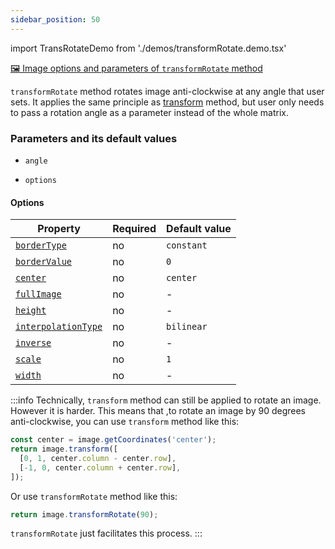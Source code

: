 ```yaml
---
sidebar_position: 50
---
```


import TransRotateDemo from './demos/transformRotate.demo.tsx'

[🖼️ Image options and parameters of `transformRotate` method](https://image-js.github.io/image-js-typescript/classes/Image.html#transformRotate 'github.io link')

`transformRotate` method rotates image anti-clockwise at any angle that user sets. It applies the same principle as [transform](./Transform.md 'internal link on transform demo') method, but user only needs to pass a rotation angle as a parameter instead of the whole matrix.

<TransRotateDemo />

### Parameters and its default values

- `angle`

- `options`

#### Options

| Property                                                                                                                       | Required | Default value |
| ------------------------------------------------------------------------------------------------------------------------------ | -------- | ------------- |
| [`borderType`](https://image-js.github.io/image-js-typescript/interfaces/TransformRotateOptions.html#borderType)               | no       | `constant`    |
| [`borderValue`](https://image-js.github.io/image-js-typescript/interfaces/TransformRotateOptions.html#borderValue)             | no       | `0`           |
| [`center`](https://image-js.github.io/image-js-typescript/interfaces/TransformRotateOptions.html#center)                       | no       | `center`      |
| [`fullImage`](https://image-js.github.io/image-js-typescript/interfaces/TransformRotateOptions.html#fullImage)                 | no       | -             |
| [`height`](https://image-js.github.io/image-js-typescript/interfaces/TransformRotateOptions.html#height)                       | no       | -             |
| [`interpolationType`](https://image-js.github.io/image-js-typescript/interfaces/TransformRotateOptions.html#interpolationType) | no       | `bilinear`    |
| [`inverse`](https://image-js.github.io/image-js-typescript/interfaces/TransformRotateOptions.html#inverse)                     | no       | -             |
| [`scale`](https://image-js.github.io/image-js-typescript/interfaces/TransformRotateOptions.html#scale)                         | no       | `1`           |
| [`width`](https://image-js.github.io/image-js-typescript/interfaces/TransformRotateOptions.html#width)                         | no       | -             |

:::info
Technically, `transform` method can still be applied to rotate an image. However it is harder.
This means that ,to rotate an image by 90 degrees anti-clockwise, you can use `transform` method like this:

```js
const center = image.getCoordinates('center');
return image.transform([
  [0, 1, center.column - center.row],
  [-1, 0, center.column + center.row],
]);
```

Or use `transformRotate` method like this:

```js
return image.transformRotate(90);
```

`transformRotate` just facilitates this process.
:::
